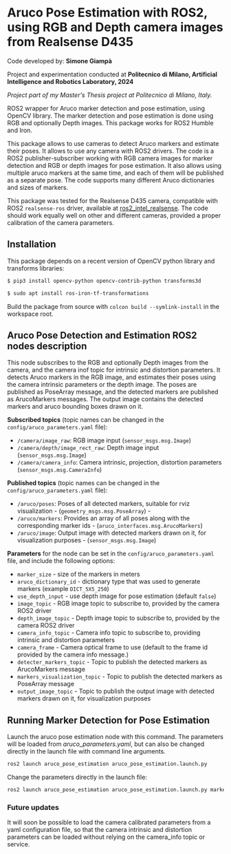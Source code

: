 # Aruco Pose Estimation with ROS2, using RGB and Depth camera images from Realsense D435

Code developed by: __Simone Giampà__

Project and experimentation conducted at __Politecnico di Milano, Artificial Intelligence and Robotics Laboratory, 2024__

_Project part of my Master's Thesis project at Politecnico di Milano, Italy._

ROS2 wrapper for Aruco marker detection and pose estimation, using OpenCV library. The marker detection and pose estimation is
done using RGB and optionally Depth images. This package works for ROS2 Humble and Iron.

This package allows to use cameras to detect Aruco markers and estimate their poses. It allows to use any camera with ROS2 drivers.
The code is a ROS2 publisher-subscriber working with RGB camera images for marker detection and RGB or depth images for pose estimation. 
It also allows using multiple aruco markers at the same time, and each of them will be published as a separate pose. 
The code supports many different Aruco dictionaries and sizes of markers.

This package was tested for the Realsense D435 camera, compatible with ROS2 `realsense-ros` driver,
available at [ros2_intel_realsense](https://github.com/IntelRealSense/realsense-ros). The code should work equally well on other and
different cameras, provided a proper calibration of the camera parameters.

## Installation

This package depends on a recent version of OpenCV python library and transforms libraries:

```bash
$ pip3 install opencv-python opencv-contrib-python transforms3d

$ sudo apt install ros-iron-tf-transformations
```

Build the package from source with `colcon build --symlink-install` in the workspace root.

## Aruco Pose Detection and Estimation ROS2 nodes description

This node subscribes to the RGB and optionally Depth images from the camera, and the camera inof topic for
intrinsic and distortion parameters. It detects Aruco markers in the RGB image, and estimates their poses using the
camera intrinsic parameters or the depth image. The poses are published as PoseArray message, and the detected markers
are published as ArucoMarkers messages. The output image contains the detected markers and aruco bounding boxes drawn on it.

__Subscribed topics__ (topic names can be changed in the `config/aruco_parameters.yaml` file):

* `/camera/image_raw`: RGB image input (`sensor_msgs.msg.Image`)
* `/camera/depth/image_rect_raw`: Depth image input (`sensor_msgs.msg.Image`)
* `/camera/camera_info`: Camera intrinsic, projection, distortion parameters (`sensor_msgs.msg.CameraInfo`)

__Published topics__ (topic names can be changed in the `config/aruco_parameters.yaml` file):

* `/aruco/poses`: Poses of all detected markers, suitable for rviz visualization - (`geometry_msgs.msg.PoseArray`) - 
* `/aruco/markers`: Provides an array of all poses along with the corresponding marker ids - (`aruco_interfaces.msg.ArucoMarkers`)
* `/aruco/image`: Output image with detected markers drawn on it, for visualization purposes - (`sensor_msgs.msg.Image`)

__Parameters__ for the node can be set in the `config/aruco_parameters.yaml` file, and include the following options:

* `marker_size` - size of the markers in meters
* `aruco_dictionary_id` - dictionary type that was used to generate markers (example `DICT_5X5_250`)
* `use_depth_input` - use depth image for pose estimation (default `false`)
* `image_topic` - RGB image topic to subscribe to, provided by the camera ROS2 driver
* `depth_image_topic` - Depth image topic to subscribe to, provided by the camera ROS2 driver
* `camera_info_topic` - Camera info topic to subscribe to, providing intrinsic and distortion parameters
* `camera_frame` - Camera optical frame to use (default to the frame id provided by the camera info message.)
* `detecter_markers_topic` - Topic to publish the detected markers as ArucoMarkers message
* `markers_visualization_topic` - Topic to publish the detected markers as PoseArray message
* `output_image_topic` - Topic to publish the output image with detected markers drawn on it, for visualization purposes

## Running Marker Detection for Pose Estimation

Launch the aruco pose estimation node with this command. The parameters will be loaded from _aruco\_parameters.yaml_,
but can also be changed directly in the launch file with command line arguments.

```bash
ros2 launch aruco_pose_estimation aruco_pose_estimation.launch.py
```

Change the parameters directly in the launch file:

```bash
ros2 launch aruco_pose_estimation aruco_pose_estimation.launch.py marker_size:=0.1 aruco_dictionary_id:=DICT_5X5_250 camera_frame:=camera_link
```

### Future updates

It will soon be possible to load the camera calibrated parameters from a yaml configuration file, so that
the camera intrinsic and distortion parameters can be loaded without relying on the camera_info topic or service.